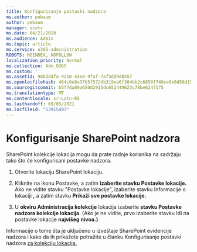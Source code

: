 ```yaml
---
title: Konfigurisanje postavki nadzora
ms.author: pebaum
author: pebaum
manager: scotv
ms.date: 04/21/2020
ms.audience: Admin
ms.topic: article
ms.service: o365-administration
ROBOTS: NOINDEX, NOFOLLOW
localization_priority: Normal
ms.collection: Adm_O365
ms.custom: ''
ms.assetid: 98b3d4fa-9210-43e8-9faf-7af3dd9d8557
ms.openlocfilehash: 464c0e8a37b5f572db319ee6f304bb2c6858f748ce8e6d58d155e458ce8517a1
ms.sourcegitcommit: b5f7da89a650d2915dc652449623c78be6247175
ms.translationtype: MT
ms.contentlocale: sr-Latn-RS
ms.lasthandoff: 08/05/2021
ms.locfileid: "53915493"
---
```

# <a name="configure-sharepoint-audit-settings"></a>Konfigurisanje SharePoint nadzora

SharePoint kolekcije lokacija mogu da prate radnje korisnika na sadržaju tako što će konfigurisani postavke nadzora.
  
1. Otvorite lokaciju SharePoint lokaciju.
    
2. Kliknite na ikonu Postavke, a zatim **izaberite stavku Postavke lokacije.** Ako ne vidite stavku "Postavke lokacije", izaberite stavku Informacije o lokaciji **,** a zatim stavku **Prikaži sve postavke lokacije.**
    
3. U **okviru Administracija kolekcije** lokacija izaberite **stavku Postavke nadzora kolekcije lokacija**. (Ako je ne vidite, prvo izaberite stavku Idi na postavke lokacije **najvišeg nivoa.)** 
    
Informacije o tome šta je uključeno u izveštaje SharePoint evidencije nadzora i kako da ih prikažete potražite u članku Konfigurisanje postavki nadzora [za kolekciju lokacija.](https://go.microsoft.com/fwlink/?linkid=404050)
  

